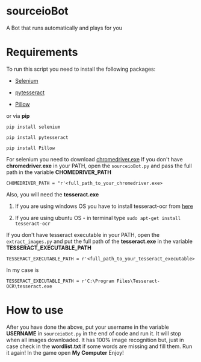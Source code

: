 # sourceioBot
A Βot that runs automatically and plays for you

# Requirements

To run this script you need to install the following packages:

- [Selenium](https://selenium-python.readthedocs.io/)

- [pytesseract](https://pypi.org/project/pytesseract/)

- [Pillow](https://pillow.readthedocs.io/en/stable/installation.html)

or via **pip**

```pip install selenium```

```pip install pytesseract```

```pip install Pillow```

For selenium you need to download [chromedriver.exe](https://chromedriver.chromium.org/)
If you don't have **chromedriver.exe** in your PATH, open the ```sourceioBot.py``` and pass the full path in the variable **CHOMEDRIVER_PATH** 

```CHOMEDRIVER_PATH = "r'<full_path_to_your_chromedriver.exe>```

Also, you will need the **tesseract.exe**

1. If you are using windows OS you have to install tesseract-ocr from [here](https://github.com/UB-Mannheim/tesseract/wiki)

2. If you are using ubuntu OS - in terminal type ```sudo apt-get install tesseract-ocr```

If you don't have tesseract executable in your PATH, open the ```extract_images.py``` and put the full path of the **tesseract.exe** in the variable **TESSERACT_EXECUTABLE_PATH**  

```TESSERACT_EXECUTABLE_PATH = r'<full_path_to_your_tesseract_executable>``` 

In my case is 

```TESSERACT_EXECUTABLE_PATH = r'C:\Program Files\Tesseract-OCR\tesseract.exe```


# How to use

After you have done the above, put your username in the variable **USERNAME** in ```sourceioBot.py``` in the end of code and run it.
It will stop when all images downloaded.
It has 100% image recognition but, just in case check in the **wordlist.txt** if some words are missing and fill them.
Run it again! 
In the game open **My Computer**
Enjoy!


